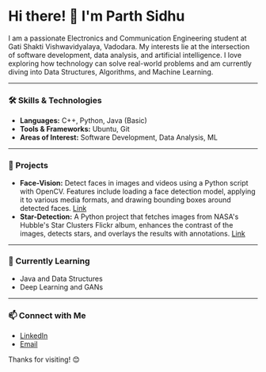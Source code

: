 # Hi there! 👋 I'm Parth Sidhu

I am a passionate Electronics and Communication Engineering student at Gati Shakti Vishwavidyalaya, Vadodara. My interests lie at the intersection of software development, data analysis, and artificial intelligence. I love exploring how technology can solve real-world problems and am currently diving into Data Structures, Algorithms, and Machine Learning.

---

### 🛠️ Skills & Technologies

- **Languages:** C++, Python, Java (Basic)  
- **Tools & Frameworks:** Ubuntu, Git  
- **Areas of Interest:** Software Development, Data Analysis, ML  

---

### 🚀 Projects

- **Face-Vision:** Detect faces in images and videos using a Python script with OpenCV. Features include loading a face detection model, applying it to various media formats, and drawing bounding boxes around detected faces. [Link](https://github.com/Parth-Sidhu-4/Face-Vision.git)  
- **Star-Detection:** A Python project that fetches images from NASA's Hubble's Star Clusters Flickr album, enhances the contrast of the images, detects stars, and overlays the results with annotations. [Link](https://github.com/Parth-Sidhu-4/Star-Detection.git)  

---

### 🌱 Currently Learning

- Java and Data Structures  
- Deep Learning and GANs  

---

### 📫 Connect with Me

- [LinkedIn](https://in.linkedin.com/in/parth-sidhu)  
- [Email](mailto:parth.sidhu_btech23@gsv.ac.in)   

Thanks for visiting! 😊
